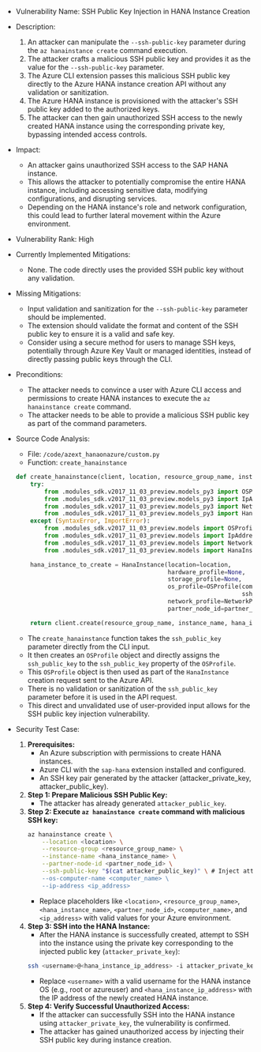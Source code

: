 - Vulnerability Name: SSH Public Key Injection in HANA Instance Creation
- Description:
    1. An attacker can manipulate the `--ssh-public-key` parameter during the `az hanainstance create` command execution.
    2. The attacker crafts a malicious SSH public key and provides it as the value for the `--ssh-public-key` parameter.
    3. The Azure CLI extension passes this malicious SSH public key directly to the Azure HANA instance creation API without any validation or sanitization.
    4. The Azure HANA instance is provisioned with the attacker's SSH public key added to the authorized keys.
    5. The attacker can then gain unauthorized SSH access to the newly created HANA instance using the corresponding private key, bypassing intended access controls.
- Impact:
    - An attacker gains unauthorized SSH access to the SAP HANA instance.
    - This allows the attacker to potentially compromise the entire HANA instance, including accessing sensitive data, modifying configurations, and disrupting services.
    - Depending on the HANA instance's role and network configuration, this could lead to further lateral movement within the Azure environment.
- Vulnerability Rank: High
- Currently Implemented Mitigations:
    - None. The code directly uses the provided SSH public key without any validation.
- Missing Mitigations:
    - Input validation and sanitization for the `--ssh-public-key` parameter should be implemented.
    - The extension should validate the format and content of the SSH public key to ensure it is a valid and safe key.
    - Consider using a secure method for users to manage SSH keys, potentially through Azure Key Vault or managed identities, instead of directly passing public keys through the CLI.
- Preconditions:
    - The attacker needs to convince a user with Azure CLI access and permissions to create HANA instances to execute the `az hanainstance create` command.
    - The attacker needs to be able to provide a malicious SSH public key as part of the command parameters.
- Source Code Analysis:
    - File: `/code/azext_hanaonazure/custom.py`
    - Function: `create_hanainstance`
    ```python
    def create_hanainstance(client, location, resource_group_name, instance_name, partner_node_id, ssh_public_key, os_computer_name, ip_address):
        try:
            from .modules_sdk.v2017_11_03_preview.models_py3 import OSProfile
            from .modules_sdk.v2017_11_03_preview.models_py3 import IpAddress
            from .modules_sdk.v2017_11_03_preview.models_py3 import NetworkProfile
            from .modules_sdk.v2017_11_03_preview.models_py3 import HanaInstance
        except (SyntaxError, ImportError):
            from .modules_sdk.v2017_11_03_preview.models import OSProfile
            from .modules_sdk.v2017_11_03_preview.models import IpAddress
            from .modules_sdk.v2017_11_03_preview.models import NetworkProfile
            from .modules_sdk.v2017_11_03_preview.models import HanaInstance

        hana_instance_to_create = HanaInstance(location=location,
                                               hardware_profile=None,
                                               storage_profile=None,
                                               os_profile=OSProfile(computer_name=os_computer_name,
                                                                    ssh_public_key=ssh_public_key), # Vulnerable line: ssh_public_key is used directly
                                               network_profile=NetworkProfile(network_interfaces=[IpAddress(ip_address=ip_address)]),
                                               partner_node_id=partner_node_id)

        return client.create(resource_group_name, instance_name, hana_instance_to_create)
    ```
    - The `create_hanainstance` function takes the `ssh_public_key` parameter directly from the CLI input.
    - It then creates an `OSProfile` object and directly assigns the `ssh_public_key` to the `ssh_public_key` property of the `OSProfile`.
    - This `OSProfile` object is then used as part of the `HanaInstance` creation request sent to the Azure API.
    - There is no validation or sanitization of the `ssh_public_key` parameter before it is used in the API request.
    - This direct and unvalidated use of user-provided input allows for the SSH public key injection vulnerability.

- Security Test Case:
    1. **Prerequisites:**
        - An Azure subscription with permissions to create HANA instances.
        - Azure CLI with the `sap-hana` extension installed and configured.
        - An SSH key pair generated by the attacker (attacker_private_key, attacker_public_key).
    2. **Step 1: Prepare Malicious SSH Public Key:**
        - The attacker has already generated `attacker_public_key`.
    3. **Step 2: Execute `az hanainstance create` command with malicious SSH key:**
        ```bash
        az hanainstance create \
            --location <location> \
            --resource-group <resource_group_name> \
            --instance-name <hana_instance_name> \
            --partner-node-id <partner_node_id> \
            --ssh-public-key "$(cat attacker_public_key)" \ # Inject attacker's public key
            --os-computer-name <computer_name> \
            --ip-address <ip_address>
        ```
        - Replace placeholders like `<location>`, `<resource_group_name>`, `<hana_instance_name>`, `<partner_node_id>`, `<computer_name>`, and `<ip_address>` with valid values for your Azure environment.
    4. **Step 3: SSH into the HANA Instance:**
        - After the HANA instance is successfully created, attempt to SSH into the instance using the private key corresponding to the injected public key (`attacker_private_key`):
        ```bash
        ssh <username>@<hana_instance_ip_address> -i attacker_private_key
        ```
        - Replace `<username>` with a valid username for the HANA instance OS (e.g., root or azureuser) and `<hana_instance_ip_address>` with the IP address of the newly created HANA instance.
    5. **Step 4: Verify Successful Unauthorized Access:**
        - If the attacker can successfully SSH into the HANA instance using `attacker_private_key`, the vulnerability is confirmed.
        - The attacker has gained unauthorized access by injecting their SSH public key during instance creation.